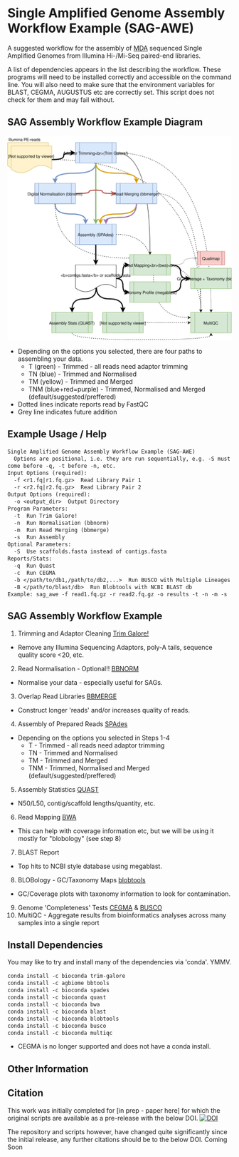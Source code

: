 # Single Amplified Genome Assembly Workflow Example (SAG-AWE)

A suggested workflow for the assembly of [MDA](https://en.wikipedia.org/wiki/Multiple_displacement_amplification) sequenced Single Amplified Genomes from Illumina Hi-/Mi-Seq paired-end libraries.

A list of dependencies appears in the list describing the workflow. These programs will need to be installed correctly and accessible on the command line. You will also need to make sure that the environment variables for BLAST, CEGMA, AUGUSTUS etc are correctly set. This script does not check for them and may fail without.

## SAG Assembly Workflow Example Diagram
![SAGAWE](https://github.com/guyleonard/sagawe/blob/devel/images/SAGAWE.svg)
  
  * Depending on the options you selected, there are four paths to assembling your data.
    * T (green) - Trimmed - all reads need adaptor trimming
    * TN (blue) - Trimmed and Normalised
    * TM (yellow) - Trimmed and Merged
    * TNM (blue+red=purple) - Trimmed, Normalised and Merged (default/suggested/preffered)
  * Dotted lines indicate reports read by FastQC
  * Grey line indicates future addition
  
## Example Usage / Help
    Single Amplified Genome Assembly Workflow Example (SAG-AWE)
      Options are positional, i.e. they are run sequentially, e.g. -S must come before -q, -t before -n, etc.
    Input Options (required):
      -f <r1.fq|r1.fq.gz>  Read Library Pair 1
      -r <r2.fq|r2.fq.gz>  Read Library Pair 2
    Output Options (required):
      -o <output_dir>  Output Directory
    Program Parameters:
      -t  Run Trim Galore!
      -n  Run Normalisation (bbnorm)
      -m  Run Read Merging (bbmerge)
      -s  Run Assembly
    Optional Parameters:
      -S  Use scaffolds.fasta instead of contigs.fasta
    Reports/Stats:
      -q  Run Quast
      -c  Run CEGMA
      -b </path/to/db1,/path/to/db2,...>  Run BUSCO with Multiple Lineages
      -B </path/to/blast/db>  Run Blobtools with NCBI BLAST db
    Example: sag_awe -f read1.fq.gz -r read2.fq.gz -o results -t -n -m -s

## SAG Assembly Workflow Example
1. Trimming and Adaptor Cleaning [Trim Galore!](http://www.bioinformatics.babraham.ac.uk/projects/trim_galore/)
  * Remove any Illumina Sequencing Adaptors, poly-A tails, sequence quality score <20, etc.
2. Read Normalisation - Optional!! [BBNORM](http://jgi.doe.gov/data-and-tools/bbtools/bb-tools-user-guide/bbnorm-guide/)
  * Normalise your data - especially useful for SAGs.
3. Overlap Read Libraries [BBMERGE](http://jgi.doe.gov/data-and-tools/bbtools/bb-tools-user-guide/bbmerge-guide/)
  * Construct longer 'reads' and/or increases quality of reads.
4. Assembly of Prepared Reads [SPAdes](http://bioinf.spbau.ru/en/spades)
  * Depending on the options you selected in Steps 1-4
    * T - Trimmed - all reads need adaptor trimming
    * TN - Trimmed and Normalised
    * TM - Trimmed and Merged
    * TNM - Trimmed, Normalised and Merged (default/suggested/preffered)
5. Assembly Statistics [QUAST](http://bioinf.spbau.ru/quast)
  * N50/L50, contig/scaffold lengths/quantity, etc.
6. Read Mapping [BWA](https://github.com/lh3/bwa)
  * This can help with coverage information etc, but we will be using it mostly for "blobology" (see step 8)
7. BLAST Report
  * Top hits to NCBI style database using megablast.
8. BLOBology - GC/Taxonomy Maps [blobtools](https://github.com/DRL/blobtools)
  * GC/Coverage plots with taxonomy information to look for contamination.
9. Genome 'Completeness' Tests [CEGMA](http://korflab.ucdavis.edu/datasets/cegma/) & [BUSCO](http://busco.ezlab.org/v3/)
10. MultiQC - Aggregate results from bioinformatics analyses across many samples into a single report

## Install Dependencies

You may like to try and install many of the dependencies via 'conda'. YMMV.

    conda install -c bioconda trim-galore
    conda install -c agbiome bbtools
    conda install -c bioconda spades
    conda install -c bioconda quast
    conda install -c bioconda bwa
    conda install -c bioconda blast
    conda install -c bioconda blobtools
    conda install -c bioconda busco
    conda install -c bioconda multiqc 

* CEGMA is no longer supported and does not have a conda install.

## Other Information

## Citation
This work was initially completed for [in prep - paper here] for which the original scripts are available as a pre-release with the below DOI.
[![DOI](https://zenodo.org/badge/DOI/10.5281/zenodo.192677.svg)](https://doi.org/10.5281/zenodo.192677)

The repository and scripts however, have changed quite significantly since the initial release, any further citations should be to the below DOI.
Coming Soon
